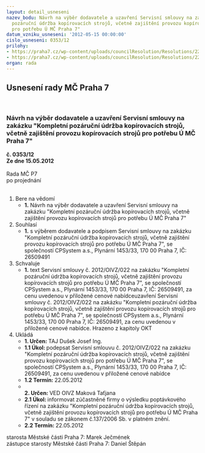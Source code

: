 ```yaml
---
layout: detail_usneseni
nazev_bodu: Návrh na výběr dodavatele a uzavření Servisní smlouvy na zakázku "Kompletní
  pozáruční údržba kopírovacích strojů, včetně zajištění provozu kopírovacích strojů
  pro potřebu Ú MČ Praha 7"
datum_vzniku_usneseni: '2012-05-15 00:00:00'
cislo_usneseni: 0353/12
prilohy:
- https://praha7.cz/wp-content/uploads/councilResolution/Resolutions/22837/27-12-servisn%c3%ad_smlouva_-_op.docx
- https://praha7.cz/wp-content/uploads/councilResolution/Resolutions/22837/27-12-popt%c3%a1vka.doc
organ: rada
---
```

<div id="ucUsn_pList" class="usn">
	<span><h2>Usnesení rady MČ Praha 7 </h2>
<br></span><div class="standBody">
<span><h3>Návrh na výběr dodavatele a uzavření Servisní smlouvy na zakázku "Kompletní pozáruční údržba kopírovacích strojů, včetně zajištění provozu kopírovacích strojů pro potřebu Ú MČ Praha 7"</h3></span><div class="center">
		<strong>č. 0353/12</strong><br>
	</div>
<div class="center">
		<strong>Ze dne 15.05.2012</strong><br><br>
	</div>Rada MČ P7<br> po projednání<br><br><ol>
<li>Bere na vědomí<ul><li>
<strong>1.</strong> Návrh na výběr dodavatele a uzavření Servisní smlouvy na zakázku "Kompletní pozáruční údržba kopírovacích strojů, včetně zajištění provozu kopírovacích strojů pro potřebu Ú MČ Praha 7"</li></ul>
</li>
<li>Souhlasí<ul><li>
<strong>1.</strong> s výběrem dodavatele a podpisem Servisní smlouvy na zakázku "Kompletní pozáruční údržba kopírovacích strojů, včetně zajištění provozu kopírovacích strojů pro potřebu Ú MČ Praha 7", se společností CPSystem a.s., Plynární 1453/33, 170 00 Praha 7, IČ: 26509491</li></ul>
</li>
<li>Schvaluje<ul><li>
<strong>1.</strong> text  Servisní smlouvy č. 2012/OIVZ/022 na zakázku "Kompletní pozáruční údržba kopírovacích strojů, včetně zajištění provozu kopírovacích strojů pro potřebu Ú MČ Praha 7", se společností CPSystem a.s., Plynární 1453/33, 170 00 Praha 7, IČ: 26509491, za cenu uvedenou v  přiložené cenové nabídceuzavření  Servisní smlouvy č. 2012/OIVZ/022 na zakázku "Kompletní pozáruční údržba kopírovacích strojů, včetně zajištění provozu kopírovacích strojů pro potřebu Ú MČ Praha 7", se společností CPSystem a.s., Plynární 1453/33, 170 00 Praha 7, IČ: 26509491, za cenu uvedenou v  přiložené cenové nabídce. Hrazeno z kapitoly OKT</li></ul>
</li>
<li>Ukládá<ul>
<li>
<strong>1. Určen: </strong>TAJ Dušek Josef Ing.</li>
<li>
<strong>1.1 Úkol: </strong>podepsat  Servisní smlouvu č. 2012/OIVZ/022 na zakázku "Kompletní pozáruční údržba kopírovacích strojů, včetně zajištění provozu kopírovacích strojů pro potřebu Ú MČ Praha 7", se společností CPSystem a.s., Plynární 1453/33, 170 00 Praha 7, IČ: 26509491, za cenu uvedenou v  přiložené cenové nabídce</li>
<li>
<strong>1.2 Termín: </strong>22.05.2012</li>
<li>
<strong><br>2. Určen: </strong>VED OIVZ Maková Taťjana</li>
<li>
<strong>2.1 Úkol: </strong>informovat zúčastněné firmy o výsledku poptávkového řízení na zakázku "Kompletní pozáruční údržba kopírovacích strojů, včetně zajištění provozu kopírovacích strojů pro potřebu Ú MČ Praha 7" v souladu se zákonem č.137/2006 Sb. v platném znění. </li>
<li>
<strong>2.2 Termín: </strong>22.05.2012</li>
</ul>
</li>
</ol>starosta Městské části Praha 7: Marek Ječmének<br>zástupce starosty Městské části Praha 7: Daniel Štěpán 
</div>
</div>